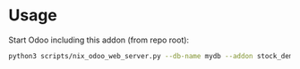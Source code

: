 # Usage

Start Odoo including this addon (from repo root):

```bash
python3 scripts/nix_odoo_web_server.py --db-name mydb --addon stock_demand_estimate
```
